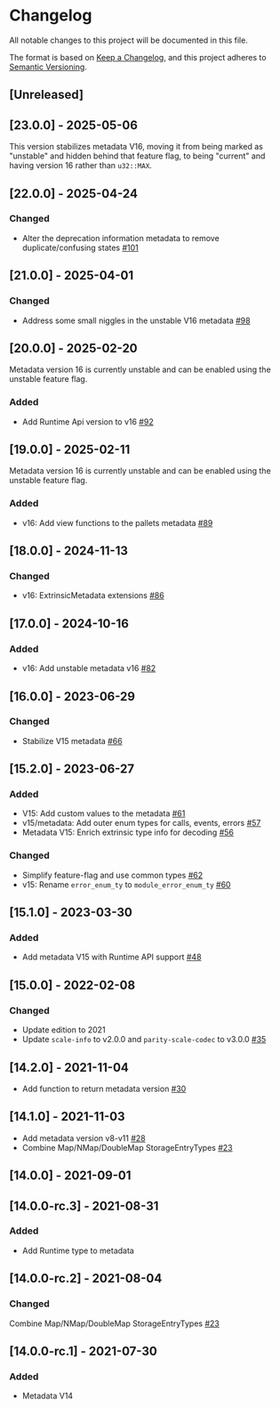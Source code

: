 
# Changelog

All notable changes to this project will be documented in this file.

The format is based on [Keep a Changelog](https://keepachangelog.com/en/1.0.0/),
and this project adheres to [Semantic Versioning](https://semver.org/spec/v2.0.0.html).

## [Unreleased]

## [23.0.0] - 2025-05-06

This version stabilizes metadata V16, moving it from being marked as "unstable" and hidden behind that feature flag, to being "current" and having version 16 rather than `u32::MAX`.

## [22.0.0] - 2025-04-24

### Changed

- Alter the deprecation information metadata to remove duplicate/confusing states [#101](https://github.com/paritytech/frame-metadata/pull/101)

## [21.0.0] - 2025-04-01

### Changed

- Address some small niggles in the unstable V16 metadata [#98](https://github.com/paritytech/frame-metadata/pull/98)

## [20.0.0] - 2025-02-20

Metadata version 16 is currently unstable and can be enabled using the unstable feature flag.

### Added

- Add Runtime Api version to v16 [#92](https://github.com/paritytech/frame-metadata/pull/92)

## [19.0.0] - 2025-02-11

Metadata version 16 is currently unstable and can be enabled using the unstable feature flag.

### Added

- v16: Add view functions to the pallets metadata [#89](https://github.com/paritytech/frame-metadata/pull/89)

## [18.0.0] - 2024-11-13

### Changed

- v16: ExtrinsicMetadata extensions [#86](https://github.com/paritytech/frame-metadata/pull/86)

## [17.0.0] - 2024-10-16

### Added

- v16: Add unstable metadata v16 [#82](https://github.com/paritytech/frame-metadata/pull/82)

## [16.0.0] - 2023-06-29

### Changed

- Stabilize V15 metadata [#66](https://github.com/paritytech/frame-metadata/pull/66)

## [15.2.0] - 2023-06-27

### Added

- V15: Add custom values to the metadata  [#61](https://github.com/paritytech/frame-metadata/pull/61)
- v15/metadata: Add outer enum types for calls, events, errors [#57](https://github.com/paritytech/frame-metadata/pull/57)
- Metadata V15: Enrich extrinsic type info for decoding [#56](https://github.com/paritytech/frame-metadata/pull/56)

### Changed

- Simplify feature-flag and use common types [#62](https://github.com/paritytech/frame-metadata/pull/62)
- v15: Rename `error_enum_ty` to `module_error_enum_ty` [#60](https://github.com/paritytech/frame-metadata/pull/60)

## [15.1.0] - 2023-03-30

### Added

- Add metadata V15 with Runtime API support [#48](https://github.com/paritytech/frame-metadata/pull/48)

## [15.0.0] - 2022-02-08

### Changed

- Update edition to 2021
- Update `scale-info` to v2.0.0 and `parity-scale-codec` to v3.0.0 [#35](https://github.com/paritytech/frame-metadata/pull/35)

## [14.2.0] - 2021-11-04

- Add function to return metadata version [#30](https://github.com/paritytech/frame-metadata/pull/30)

## [14.1.0] - 2021-11-03

- Add metadata version v8-v11 [#28](https://github.com/paritytech/frame-metadata/pull/28)
- Combine Map/NMap/DoubleMap StorageEntryTypes [#23](https://github.com/paritytech/frame-metadata/pull/23)

## [14.0.0] - 2021-09-01

## [14.0.0-rc.3] - 2021-08-31

### Added

- Add Runtime type to metadata

## [14.0.0-rc.2] - 2021-08-04

### Changed

Combine Map/NMap/DoubleMap StorageEntryTypes [#23](https://github.com/paritytech/frame-metadata/pull/23)

## [14.0.0-rc.1] - 2021-07-30

### Added

- Metadata V14
